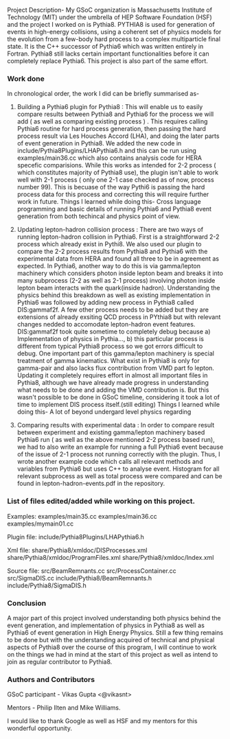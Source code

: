 Project Description-
My GSoC organization is Massachusetts Institute of Technology (MIT) under the umbrella of HEP Software Foundation (HSF) and the project I worked on is Pythia8.
PYTHIA8 is used for generation of events in high-energy collisions, using a coherent set of physics models for the evolution from a few-body hard process to a complex multiparticle final state. It is the C++ successor of Pythia6 which was written entirely in Fortran.
Pythia8 still lacks certain important functionalities before it can completely replace Pythia6. This project is also part of the same effort.

### Work done
In chronological order, the work I did can be briefly summarised as-

1. Building a Pythia6 plugin for Pythia8 : This will enable us to easily compare results between Pythia8 and Pythia6 for the process we will add ( as well as comparing existing process ) . This requires calling Pythia6 routine for hard process generation, then passing the hard process result via Les Houches Accord (LHA), and doing the later parts of event generation in Pythia8. We added the new code in include/Pythia8Plugins/LHAPythia6.h and this can be run using examples/main36.cc which also contains analysis code for HERA specefic comparisions. While this works as intended for 2-2 process ( which constitutes majority of Pythia8 use), the plugin isn't able to work well with 2-1 process ( only one 2-1 case checked as of now, process number 99). This is becuase of the way Pythi6 is passing the hard process data for this process and correcting this will require further work in future.
Things I learned while doing this- Cross language programming and basic details of running Pythia6 and Pythia8 event generation from both techincal and physics point of view. 

2. Updating lepton-hadron collision process : There are two ways of running lepton-hadron collision in Pythia6. First is a straightforward 2-2 process which already exist in Pythi8. We also used our plugin to compare the 2-2 process results from Pythia8 and Pythia6 with the experimental data from HERA and found all three to be in agreement as expected. In Pythia6, another way to do this is via gamma/lepton machinery which considers photon inside lepton beam and breaks it into many subprocess (2-2 as well as 2-1 process) involving photon inside lepton beam interacts with the quark(inside hadron). Understanding the physics behind this breakdown as well as existing implementation in Pythia6 was followed by adding new process in Pythia8 called DIS:gammaf2f. A few other process needs to be added but they are extensions of already exsiting QCD process in PYthia8 but with relevant changes nedded to accomodate lepton-hadron event features. DIS:gammaf2f took quite sometime to completely debug because a) Implementation of physics in Pythia..., b) this particular process is different from typical Pythia8 process so we got errors difficult to debug. One important part of this gamma/lepton machinery is special treatment of gamma kinematics. What exist in Pythia8 is only for gamma-pair and also lacks flux contribution from VMD part fo lepton. Updating it completely requires effort in almost all important files in Pythia8, although we have already made progress in understanding what needs to be done and adding the VMD contribution is. But this wasn't possible to be done in GSoC timeline, considering it took a lot of time to implement DIS process itself.(still editing)
Things I learned while doing this- A lot of beyond undergard level physics regarding 

3. Comparing results with experimental data : In order to compare result between experiment and existing gamma/lepton machinery based Pythia6 run ( as well as the above mentioned 2-2 process based run), we had to also write an example for running a full Pythia6 event because of the issue of 2-1 process not running correctly with the plugin. Thus, I wrote another example code which calls all relevant methods and variables from Pythia6 but uses C++ to analyse event. Histogram for all relevant subprocess as well as total process were compared and can be found in lepton-hadron-events.pdf in the repository.

### List of files edited/added while working on this project.
Examples:
examples/main35.cc
examples/main36.cc
examples/mymain01.cc

Plugin file:
include/Pythia8Plugins/LHAPythia6.h

Xml file:
share/Pythia8/xmldoc/DISProcesses.xml
share/Pythia8/xmldoc/ProgramFiles.xml
share/Pythia8/xmldoc/Index.xml

Source file:
src/BeamRemnants.cc
src/ProcessContainer.cc
src/SigmaDIS.cc
include/Pythia8/BeamRemnants.h
include/Pythia8/SigmaDIS.h


### Conclusion
A major part of this project involved understanding both physics behind the event generation, and implementation of physics in Pythia8 as well as Pythia6 of event generation in High Energy Physics. Still a few thing remains to be done but with the understanding acquired of technical and physical aspects of Pythia8 over the course of this program, I will continue to work on the things we had in mind at the start of this project as well as intend to join as regular contributor to Pythia8.

### Authors and Contributors
GSoC participant - Vikas Gupta <@vikasnt> 

Mentors - Philip Ilten and Mike Williams.

I would like to thank Google as well as HSF and my mentors for this wonderful opportunity.

